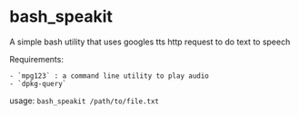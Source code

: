 bash_speakit
============

A simple bash utility that uses googles tts http request to do text to speech

Requirements:

    - `mpg123` : a command line utility to play audio
    - `dpkg-query`
usage: 
    `bash_speakit /path/to/file.txt`

